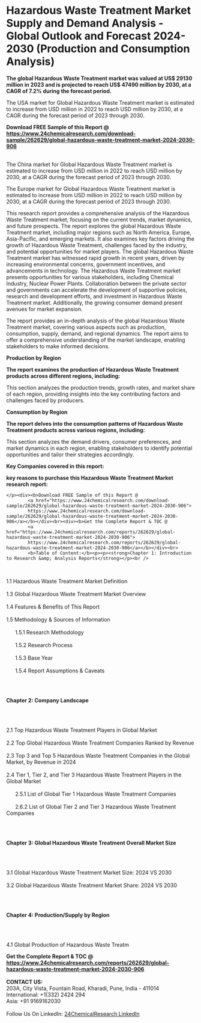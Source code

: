 <h1>Hazardous Waste Treatment Market Supply and Demand Analysis - Global Outlook and Forecast 2024-2030 (Production and Consumption Analysis)</h1><p><strong>The global Hazardous Waste Treatment market was valued at US$ 29130 million in 2023 and is projected to reach US$ 47490 million by 2030, at a CAGR of 7.2% during the forecast period.</strong></p><p>
</p><p>The USA market for Global Hazardous Waste Treatment market is estimated to increase from USD million in 2022 to reach USD million by 2030, at a CAGR during the forecast period of 2023 through 2030.</p><div><b>Download FREE Sample of this Report @ 
            <a href="https://www.24chemicalresearch.com/download-sample/262629/global-hazardous-waste-treatment-market-2024-2030-906">
            https://www.24chemicalresearch.com/download-sample/262629/global-hazardous-waste-treatment-market-2024-2030-906</a></b></div><br><p>
</p><p>The China market for Global Hazardous Waste Treatment market is estimated to increase from USD million in 2022 to reach USD million by 2030, at a CAGR during the forecast period of 2023 through 2030.</p><p>
</p><p>The Europe market for Global Hazardous Waste Treatment market is estimated to increase from USD million in 2022 to reach USD million by 2030, at a CAGR during the forecast period of 2023 through 2030.</p><p>
</p><p>This research report provides a comprehensive analysis of the Hazardous Waste Treatment market, focusing on the current trends, market dynamics, and future prospects. The report explores the global Hazardous Waste Treatment market, including major regions such as North America, Europe, Asia-Pacific, and emerging markets. It also examines key factors driving the growth of Hazardous Waste Treatment, challenges faced by the industry, and potential opportunities for market players. The global Hazardous Waste Treatment market has witnessed rapid growth in recent years, driven by increasing environmental concerns, government incentives, and advancements in technology. The Hazardous Waste Treatment market presents opportunities for various stakeholders, including Chemical Industry, Nuclear Power Plants. Collaboration between the private sector and governments can accelerate the development of supportive policies, research and development efforts, and investment in Hazardous Waste Treatment market. Additionally, the growing consumer demand present avenues for market expansion. </p><p>
</p><p>The report provides an in-depth analysis of the global Hazardous Waste Treatment market, covering various aspects such as production, consumption, supply, demand, and regional dynamics. The report aims to offer a comprehensive understanding of the market landscape, enabling stakeholders to make informed decisions.</p><p>
</p><p><strong>Production by Region</strong></p><p>
</p><p><strong>The report examines the production of Hazardous Waste Treatment products across different regions, including:</strong></p><p>
</p><p>
</p><p>This section analyzes the production trends, growth rates, and market share of each region, providing insights into the key contributing factors and challenges faced by producers.</p><p>
</p><p><strong>Consumption by Region</strong></p><p>
</p><p><strong>The report delves into the consumption patterns of Hazardous Waste Treatment products across various regions, including:</strong></p><p>
</p><p>
</p><p>This section analyzes the demand drivers, consumer preferences, and market dynamics in each region, enabling stakeholders to identify potential opportunities and tailor their strategies accordingly.</p><p>
<strong>Key Companies covered in this report:</strong></p><p>
</p><p>
</p><p><strong>key reasons to purchase this Hazardous Waste Treatment Market research report:</strong></p><p>

	</p><div><b>Download FREE Sample of this Report @ 
            <a href="https://www.24chemicalresearch.com/download-sample/262629/global-hazardous-waste-treatment-market-2024-2030-906">
            https://www.24chemicalresearch.com/download-sample/262629/global-hazardous-waste-treatment-market-2024-2030-906</a></b></div><br><div><b>Get the Complete Report & TOC @ 
            <a href="https://www.24chemicalresearch.com/reports/262629/global-hazardous-waste-treatment-market-2024-2030-906">
            https://www.24chemicalresearch.com/reports/262629/global-hazardous-waste-treatment-market-2024-2030-906</a></b></div><br>
            <b>Table of Content:</b><p><p><strong>Chapter 1: Introduction to Research &amp; Analysis Reports</strong></p><br />
<br />
<p>1.1 Hazardous Waste Treatment Market Definition<br /><br />
1.3 Global Hazardous Waste Treatment Market Overview<br /><br />
1.4 Features &amp; Benefits of This Report<br /><br />
1.5 Methodology &amp; Sources of Information<br /><br />
&nbsp;&nbsp;&nbsp;&nbsp;&nbsp; 1.5.1 Research Methodology<br /><br />
&nbsp;&nbsp;&nbsp;&nbsp;&nbsp; 1.5.2 Research Process<br /><br />
&nbsp;&nbsp;&nbsp;&nbsp;&nbsp; 1.5.3 Base Year<br /><br />
&nbsp;&nbsp;&nbsp;&nbsp;&nbsp; 1.5.4 Report Assumptions &amp; Caveats</p><br />
<br />
<p><strong>Chapter 2: Company Landscape</strong></p><br />
<br />
<p>2.1 Top Hazardous Waste Treatment Players in Global Market<br /><br />
2.2 Top Global Hazardous Waste Treatment Companies Ranked by Revenue<br /><br />
2.3 Top 3 and Top 5 Hazardous Waste Treatment Companies in the Global Market, by Revenue in 2024<br /><br />
2.4 Tier 1, Tier 2, and Tier 3 Hazardous Waste Treatment Players in the Global Market<br /><br />
&nbsp;&nbsp;&nbsp;&nbsp;&nbsp; 2.5.1 List of Global Tier 1 Hazardous Waste Treatment Companies<br /><br />
&nbsp;&nbsp;&nbsp;&nbsp;&nbsp; 2.6.2 List of Global Tier 2 and Tier 3 Hazardous Waste Treatment Companies</p><br />
<br />
<p><strong>Chapter 3: Global Hazardous Waste Treatment Overall Market Size</strong></p><br />
<br />
<p>3.1 Global Hazardous Waste Treatment Market Size: 2024 VS 2030<br /><br />
3.2 Global Hazardous Waste Treatment Market Share: 2024 VS 2030</p><br />
<br />
<p><strong>Chapter 4: Production/Supply by Region</strong></p><br />
<br />
<p>4.1 Global Production of Hazardous Waste Treatm</p><div><b>Get the Complete Report & TOC @ 
            <a href="https://www.24chemicalresearch.com/reports/262629/global-hazardous-waste-treatment-market-2024-2030-906">
            https://www.24chemicalresearch.com/reports/262629/global-hazardous-waste-treatment-market-2024-2030-906</a></b></div><br><b>CONTACT US:</b><br>
            203A, City Vista, Fountain Road, Kharadi, Pune, India - 411014<br>
            International: +1(332) 2424 294<br>
            Asia: +91 9169162030 <br><br>
            Follow Us On LinkedIn: <a href="https://www.linkedin.com/company/24chemicalresearch/">24ChemicalResearch LinkedIn</a>